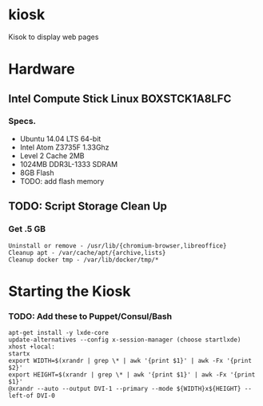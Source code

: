 # kiosk

Kisok to display web pages

# Hardware

## Intel Compute Stick Linux BOXSTCK1A8LFC

### Specs.

 - Ubuntu 14.04 LTS 64-bit
 - Intel Atom Z3735F 1.33Ghz
 - Level 2 Cache 2MB
 - 1024MB DDR3L-1333 SDRAM
 - 8GB Flash
 - TODO: add flash memory

## TODO: Script Storage Clean Up

### Get .5 GB

    Uninstall or remove - /usr/lib/{chromium-browser,libreoffice}
    Cleanup apt - /var/cache/apt/{archive,lists}
    Cleanup docker tmp - /var/lib/docker/tmp/*

# Starting the Kiosk

### TODO: Add these to Puppet/Consul/Bash
    apt-get install -y lxde-core
    update-alternatives --config x-session-manager (choose startlxde)
    xhost +local:
    startx
    export WIDTH=$(xrandr | grep \* | awk '{print $1}' | awk -Fx '{print $2}'
    export HEIGHT=$(xrandr | grep \* | awk '{print $1}' | awk -Fx '{print $1}'
    @xrandr --auto --output DVI-1 --primary --mode ${WIDTH}x${HEIGHT} --left-of DVI-0
